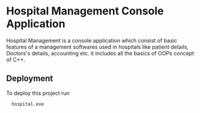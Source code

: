 
# Hospital Management Console Application

Hospital Management is a console application which consist of basic features of a management softwares used in hospitals like patient details, Doctors's details, accounting etc. it includes all the basics of OOPs concept of C++.

## Deployment

To deploy this project run

```bash
  hospital.exe
```


